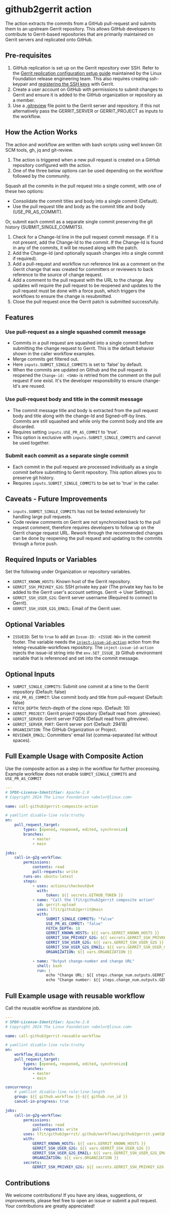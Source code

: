 <!--
[comment]: # SPDX-License-Identifier: Apache-2.0
[comment]: # SPDX-FileCopyrightText: 2024 The Linux Foundation
-->

# github2gerrit action

The action extracts the commits from a GitHub pull-request and submits them to an upstream Gerrit repository. This allows GitHub developers to contribute to Gerrit-based repositories that are primarily maintained on Gerrit servers and replicated onto GitHub.

## Pre-requisites

1. GitHub replication is set up on the Gerrit repository over SSH. Refer to the [Gerrit replication configuration setup guide](https://docs.releng.linuxfoundation.org/en/latest/infra/gerrit.html) maintained by the Linux Foundation release engineering team. This also requires creating ssh-keypair
   and [registering the SSH keys](https://docs.releng.linuxfoundation.org/en/latest/gerrit.html#register-key-gerrit) with Gerrit.
2. Create a user account on GitHub with permissions to submit changes to Gerrit and ensure it is added to the GitHub organization or repository as a member.
3. Use a [.gitreview](https://docs.opendev.org/opendev/git-review/latest/installation.html#gitreview-file-format) file point to the Gerrit server and repository. If this not alternatively pass the GERRIT_SERVER or GERRIT_PROJECT as inputs to the workflow.

## How the Action Works

The action and workflow are written with bash scripts using well known Git SCM tools, gh, jq and git-review.

1. The action is triggered when a new pull request is created on a GitHub repository configured with the action.
1. One of the three below options can be used depending on the workflow followed by the community.

Squash all the commits in the pull request into a single commit, with one of these two options:

- Consolidate the commit titles and body into a single commit (Default).
- Use the pull request title and body as the commit title and body (USE_PR_AS_COMMIT).

Or, submit each commit as a separate single commit preserving the git history (SUBMIT_SINGLE_COMMITS).

1. Check for a Change-Id line in the pull request commit message. If it is not present, add the Change-Id to the commit. If the Change-Id is found in any of the commits, it will be reused along with the patch.
1. Add the Change-Id (and optionally squash changes into a single commit if required).
1. Add a pull-request and workflow run reference link as a comment on the Gerrit change that was created for committers or reviewers to back reference to the source of change request.
1. Add a comment to the pull request with the URL to the change. Any updates will require the pull request to be reopened and updates to the pull request must be done with a force push, which triggers the workflows to ensure the change is resubmitted.
1. Close the pull request once the Gerrit patch is submitted successfully.

## Features

### Use pull-request as a single squashed commit message

- Commits in a pull request are squashed into a single commit before submitting the change request to Gerrit. This is the default behavior shown in the caller workflow examples.
- Merge commits get filtered out.
- Here `inputs.SUBMIT_SINGLE_COMMITS` is set to 'false' by default.
- When the commits are updated on Github and the pull request is reopened the `Change-id: <SHA>` is retried from the
    comment on the pull request if one exist. It's the developer responsibility to ensure change-Id's are reused.

### Use pull-request body and title in the commit message

- The commit message title and body is extracted from the pull request body and title along with the change-Id and Signed-off-by lines. Commits are still squashed and while only the commit body and title are discarded.
- Requires setting `inputs.USE_PR_AS_COMMIT` to 'true'.
- This option is exclusive with `inputs.SUBMIT_SINGLE_COMMITS` and cannot be used together.

### Submit each commit as a separate single commit

- Each commit in the pull request are processed individually as a single commit before submitting to Gerrit repository. This option allows you to preserve git history.
- Requires `inputs.SUBMIT_SINGLE_COMMITS` to be set to 'true' in the caller.

## Caveats - Future Improvements

- `inputs.SUBMIT_SINGLE_COMMITS` has not be tested extensively for handling large pull requests.
- Code review comments on Gerrit are not synchronized back to the pull request comment, therefore requires developers to follow up on the Gerrit change request URL. Rework through the recommended changes can be done by reopening the pull request and updating to the commits through a force push.

## Required Inputs or Variables

Set the following under Organization or repository variables.

- `GERRIT_KNOWN_HOSTS`: Known host of the Gerrit repository.
- `GERRIT_SSH_PRIVKEY_G2G`: SSH private key pair (The private key has to be added to the Gerrit user's account settings. Gerrit -> User Settings).
- `GERRIT_SSH_USER_G2G`: Gerrit server username (Required to connect to Gerrit).
- `GERRIT_SSH_USER_G2G_EMAIL`: Email of the Gerrit user.

## Optional Variables

- `ISSUEID`: Set to `true` to add an `Issue-ID: <ISSUE-NO>` in the commit footer. The variable needs the [`inject-issue-id-action`](https://github.com/lfit/releng-reusable-workflows/tree/main/.github/actions/inject-issue-id-action) action from the releng-reusable-workflows repository. The `inject-issue-id-action` injects the issue-id string into the `env.SET_ISSUE_ID` Github environment variable that is referenced and set into the commit message.

## Optional Inputs

- `SUBMIT_SINGLE_COMMITS`: Submit one commit at a time to the Gerrit repository (Default: false)
- `USE_PR_AS_COMMIT`: Use commit body and title from pull-request (Default: false)
- `FETCH_DEPTH`: fetch-depth of the clone repo. (Default: 10)
- `GERRIT_PROJECT`: Gerrit project repository (Default read from .gitreview).
- `GERRIT_SERVER`: Gerrit server FQDN (Default read from .gitreview).
- `GERRIT_SERVER_PORT`: Gerrit server port (Default: 29418)
- `ORGANIZATION`: The GitHub Organization or Project.
- `REVIEWER_EMAIL`: Committers' email list (comma-separated list without spaces).

## Full Example Usage with Composite Action

Use the composite action as a step in the workflow for further processing.
Example workflow does not enable `SUBMIT_SINGLE_COMMITS` and `USE_PR_AS_COMMIT`

```yaml
---
# SPDX-License-Identifier: Apache-2.0
# Copyright 2024 The Linux Foundation <abelur@linux.com>

name: call-github2gerrit-composite-action

# yamllint disable-line rule:truthy
on:
    pull_request_target:
        types: [opened, reopened, edited, synchronize]
        branches:
            - master
            - main

jobs:
    call-in-g2g-workflow:
        permissions:
            contents: read
            pull-requests: write
        runs-on: ubuntu-latest
        steps:
            - uses: actions/checkout@v4
              with:
                  token: ${{ secrets.GITHUB_TOKEN }}
            - name: "Call the lfit/github2gerrit composite action"
              id: gerrit-upload
              uses: lfit/github2gerrit@main
              with:
                  SUBMIT_SINGLE_COMMITS: "false"
                  USE_PR_AS_COMMIT: "false"
                  FETCH_DEPTH: 10
                  GERRIT_KNOWN_HOSTS: ${{ vars.GERRIT_KNOWN_HOSTS }}
                  GERRIT_SSH_PRIVKEY_G2G: ${{ secrets.GERRIT_SSH_PRIVKEY_G2G }}
                  GERRIT_SSH_USER_G2G: ${{ vars.GERRIT_SSH_USER_G2G }}
                  GERRIT_SSH_USER_G2G_EMAIL: ${{ vars.GERRIT_SSH_USER_G2G_EMAIL }}
                  ORGANIZATION: ${{ vars.ORGANIZATION }}

            - name: "Output change-number and change URL"
              shell: bash
              run: |
                  echo "Change URL: ${{ steps.change_num.outputs.GERRIT_CHANGE_REQUEST_URL }}"
                  echo "Change number: ${{ steps.change_num.outputs.GERRIT_CHANGE_REQUEST_NUMBER }}"
```

## Full Example usage with reusable workflow

Call the reusable workflow as standalone job.

```yaml
---
# SPDX-License-Identifier: Apache-2.0
# Copyright 2024 The Linux Foundation <abelur@linux.com>

name: call-github2gerrit-reusable-workflow

# yamllint disable-line rule:truthy
on:
    workflow_dispatch:
    pull_request_target:
        types: [opened, reopened, edited, synchronize]
        branches:
            - master
            - main

concurrency:
    # yamllint disable-line rule:line-length
    group: ${{ github.workflow }}-${{ github.run_id }}
    cancel-in-progress: true

jobs:
    call-in-g2g-workflow:
        permissions:
            contents: read
            pull-requests: write
        uses: lfit/github2gerrit/.github/workflows/github2gerrit.yaml@main
        with:
            GERRIT_KNOWN_HOSTS: ${{ vars.GERRIT_KNOWN_HOSTS }}
            GERRIT_SSH_USER_G2G: ${{ vars.GERRIT_SSH_USER_G2G }}
            GERRIT_SSH_USER_G2G_EMAIL: ${{ vars.GERRIT_SSH_USER_G2G_EMAIL }}
            ORGANIZATION: ${{ vars.ORGANIZATION }}
        secrets:
            GERRIT_SSH_PRIVKEY_G2G: ${{ secrets.GERRIT_SSH_PRIVKEY_G2G }}
```

## Contributions

We welcome contributions! If you have any ideas, suggestions, or improvements, please feel free to open an issue or submit a pull request. Your contributions are greatly appreciated!
